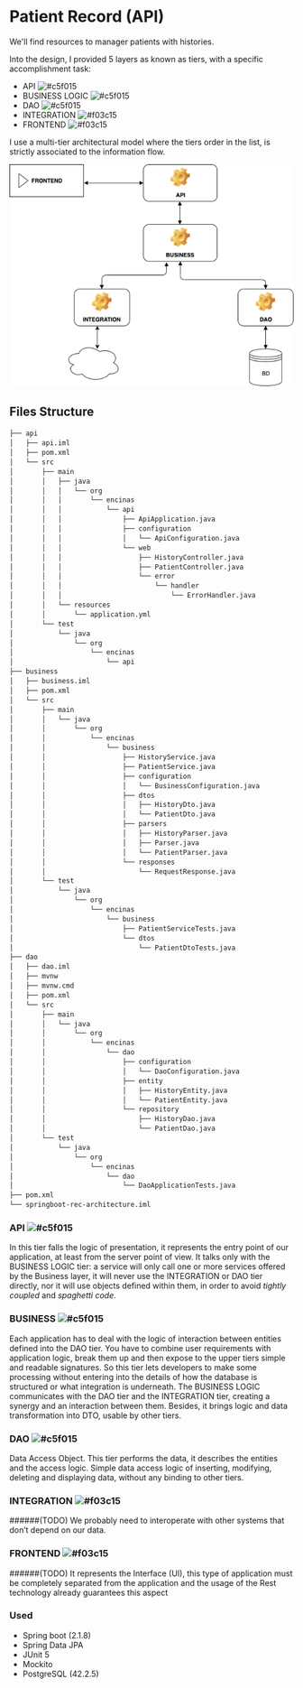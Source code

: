 Patient Record (API)
============================================

We'll find resources to manager patients with histories.


Into the design, I provided 5 layers as known as tiers, with a specific accomplishment task:

* API ![#c5f015](https://placehold.it/15/c5f015/000000?text=+)
* BUSINESS LOGIC ![#c5f015](https://placehold.it/15/c5f015/000000?text=+)
* DAO ![#c5f015](https://placehold.it/15/c5f015/000000?text=+)
* INTEGRATION   ![#f03c15](https://placehold.it/15/f03c15/000000?text=+)
* FRONTEND ![#f03c15](https://placehold.it/15/f03c15/000000?text=+)


I use a multi-tier architectural model where the tiers order in the list, is strictly associated to the information flow.

![Architecture](images/architecture-diagram.png)

## Files Structure
````bash
├── api
│   ├── api.iml
│   ├── pom.xml
│   └── src
│       ├── main
│       │   ├── java
│       │   │   └── org
│       │   │       └── encinas
│       │   │           └── api
│       │   │               ├── ApiApplication.java
│       │   │               ├── configuration
│       │   │               │   └── ApiConfiguration.java
│       │   │               └── web
│       │   │                   ├── HistoryController.java
│       │   │                   ├── PatientController.java
│       │   │                   └── error
│       │   │                       └── handler
│       │   │                           └── ErrorHandler.java
│       │   └── resources
│       │       └── application.yml
│       └── test
│           └── java
│               └── org
│                   └── encinas
│                       └── api
├── business
│   ├── business.iml
│   ├── pom.xml
│   └── src
│       ├── main
│       │   └── java
│       │       └── org
│       │           └── encinas
│       │               └── business
│       │                   ├── HistoryService.java
│       │                   ├── PatientService.java
│       │                   ├── configuration
│       │                   │   └── BusinessConfiguration.java
│       │                   ├── dtos
│       │                   │   ├── HistoryDto.java
│       │                   │   └── PatientDto.java
│       │                   ├── parsers
│       │                   │   ├── HistoryParser.java
│       │                   │   ├── Parser.java
│       │                   │   └── PatientParser.java
│       │                   └── responses
│       │                       └── RequestResponse.java
│       └── test
│           └── java
│               └── org
│                   └── encinas
│                       └── business
│                           ├── PatientServiceTests.java
│                           └── dtos
│                               └── PatientDtoTests.java
├── dao
│   ├── dao.iml
│   ├── mvnw
│   ├── mvnw.cmd
│   ├── pom.xml
│   └── src
│       ├── main
│       │   └── java
│       │       └── org
│       │           └── encinas
│       │               └── dao
│       │                   ├── configuration
│       │                   │   └── DaoConfiguration.java
│       │                   ├── entity
│       │                   │   ├── HistoryEntity.java
│       │                   │   └── PatientEntity.java
│       │                   └── repository
│       │                       ├── HistoryDao.java
│       │                       └── PatientDao.java
│       └── test
│           └── java
│               └── org
│                   └── encinas
│                       └── dao
│                           └── DaoApplicationTests.java
├── pom.xml
└── springboot-rec-architecture.iml
````

### API ![#c5f015](https://placehold.it/15/c5f015/000000?text=+)
In this tier falls the logic of presentation, it represents the entry point of our application, at least from the server point of view. It talks only with the BUSINESS LOGIC tier: a service will only call one or more services offered by the Business layer, it will never use the INTEGRATION or DAO tier directly, nor it will use objects defined within them, in order to avoid *tightly coupled* and *spaghetti code*.

### BUSINESS ![#c5f015](https://placehold.it/15/c5f015/000000?text=+)
Each application has to deal with the logic of interaction between entities defined into the DAO tier. You have to combine user requirements with application logic, break them up and then expose to the upper tiers simple and readable signatures. So this tier lets developers to make some processing without entering into the details of how the database is structured or what integration is underneath.
The BUSINESS LOGIC communicates with the DAO tier and the INTEGRATION tier, creating a synergy and an interaction between them. Besides, it brings logic and data transformation into DTO, usable by other tiers.

### DAO ![#c5f015](https://placehold.it/15/c5f015/000000?text=+)
Data Access Object. This tier performs the data, it describes the entities and the access logic. Simple data access logic of inserting, modifying, deleting and displaying data, without any binding to other tiers.

### INTEGRATION ![#f03c15](https://placehold.it/15/f03c15/000000?text=+)
######(TODO)
We probably need to interoperate with other systems that don’t depend on our data.

### FRONTEND ![#f03c15](https://placehold.it/15/f03c15/000000?text=+)
######(TODO)
It represents the Interface (UI), this type of application must be completely separated from the application and the usage of the Rest technology already guarantees this aspect

### Used
* Spring boot (2.1.8)
* Spring Data JPA
* JUnit 5
* Mockito
* PostgreSQL (42.2.5)
